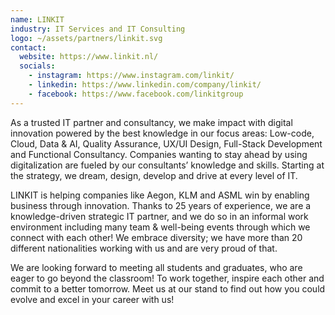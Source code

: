```yaml
---
name: LINKIT
industry: IT Services and IT Consulting
logo: ~/assets/partners/linkit.svg
contact:
  website: https://www.linkit.nl/
  socials:
    - instagram: https://www.instagram.com/linkit/
    - linkedin: https://www.linkedin.com/company/linkit/
    - facebook: https://www.facebook.com/linkitgroup
---
```


As a trusted IT partner and consultancy, we make impact with digital innovation powered by the best knowledge in our focus areas: Low-code, Cloud, Data & AI, Quality Assurance, UX/UI Design, Full-Stack Development and Functional Consultancy. Companies wanting to stay ahead by using digitalization are fueled by our consultants’ knowledge and skills. Starting at the strategy, we dream, design, develop and drive at every level of IT.

LINKIT is helping companies like Aegon, KLM and ASML win by enabling business through innovation. Thanks to 25 years of experience, we are a knowledge-driven strategic IT partner, and we do so in an informal work environment including many team & well-being events through which we connect with each other! We embrace diversity; we have more than 20 different nationalities working with us and are very proud of that.

We are looking forward to meeting all students and graduates, who are eager to go beyond the classroom! To work together, inspire each other and commit to a better tomorrow. Meet us at our stand to find out how you could evolve and excel in your career with us!
